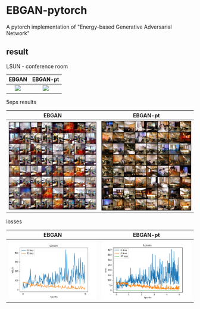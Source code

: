 # EBGAN-pytorch
A pytorch implementation of "Energy-based Generative Adversarial Network"

## result


LSUN - conference room 


  |EBGAN|EBGAN-pt|                                    
 |:---:|:---:|
 |<img src="./assets/ebgan_conference_lsun.gif">|<img src="./assets/ebgan-pt_conference_lsun.gif">|
	

5eps results 


  EBGAN				                     | EBGAN-pt                                    
  :---:                                        	   | :---:                                         
  <img src="./assets/ebgan_conference_lsun_result.png">	| <img src="./assets/ebgan-pt_conference_lsun_result.png">
	
	
losses


  EBGAN				                            | EBGAN-pt                                    
  :---:                                        	   | :---:                                         
  <img src="./assets/ebgan_conference_lsun_loss_figure.png">	| <img src="./assets/ebgan-pt_conference_lsun_loss_figure.png">
